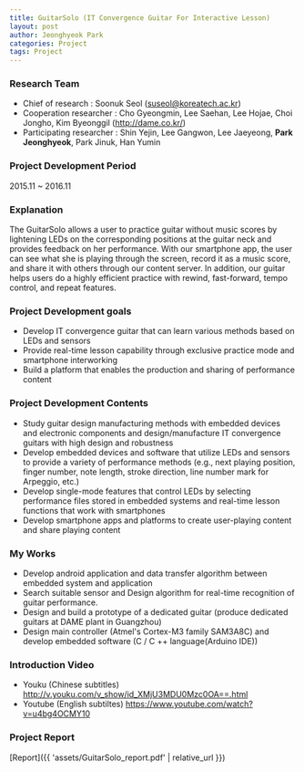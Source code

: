 ```yaml
---
title: GuitarSolo (IT Convergence Guitar For Interactive Lesson)
layout: post
author: Jeonghyeok Park
categories: Project
tags: Project
---
```


### Research Team

* Chief of research : Soonuk Seol (suseol@koreatech.ac.kr) 
* Cooperation researcher : Cho Gyeongmin, Lee Saehan, Lee Hojae, Choi Jongho, Kim Byeonggil (http://dame.co.kr/) 
* Participating researcher : Shin Yejin, Lee Gangwon, Lee Jaeyeong, **Park Jeonghyeok**, Park Jinuk, Han Yumin

### Project Development Period

 2015.11 ~ 2016.11

### Explanation

The GuitarSolo allows a user to practice guitar without music scores by lightening LEDs on the corresponding positions at the guitar neck and provides feedback on her performance. With our smartphone app, the user can see what she is playing through the screen, record it as a music score, and share it with others through our content server. In addition, our guitar helps users do a highly efficient practice with rewind, fast-forward, tempo control, and repeat features.
### Project Development goals

* Develop IT convergence guitar that can learn various methods based on LEDs and sensors 
* Provide real-time lesson capability through exclusive practice mode and smartphone interworking 
* Build a platform that enables the production and sharing of performance content


### Project Development Contents

* Study guitar design manufacturing methods with embedded devices and electronic components and design/manufacture IT convergence guitars with high design and robustness 
* Develop embedded devices and software that utilize LEDs and sensors to provide a variety of performance methods (e.g., next playing position, finger number, note length, stroke direction, line number mark for Arpeggio, etc.) 
* Develop single-mode features that control LEDs by selecting performance files stored in embedded systems and real-time lesson functions that work with smartphones 
* Develop smartphone apps and platforms to create user-playing content and share playing content

### My Works

* Develop android application and data transfer algorithm between embedded system and application
* Search suitable sensor and Design algorithm for real-time recognition of guitar performance. 
* Design and build a prototype of a dedicated guitar (produce dedicated guitars at DAME plant in Guangzhou) 
* Design main controller (Atmel's Cortex-M3 family SAM3A8C) and develop embedded software (C / C ++ language(Arduino IDE))

### Introduction Video

* Youku (Chinese subtitles) http://v.youku.com/v_show/id_XMjU3MDU0Mzc0OA==.html 
* Youtube (English subtiltes) https://www.youtube.com/watch?v=u4bg4OCMY10

### Project Report
[Report]({{ 'assets/GuitarSolo_report.pdf' | relative_url }})
